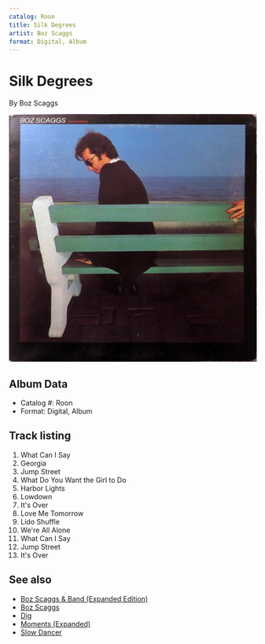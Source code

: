 ```yaml
---
catalog: Roon
title: Silk Degrees
artist: Boz Scaggs
format: Digital, Album
---
```


# Silk Degrees

By Boz Scaggs

![](../../assets/albumcovers/Boz_Scaggs-Silk_Degrees.png)

## Album Data

- Catalog #: Roon
- Format: Digital, Album


## Track listing


1. What Can I Say
2. Georgia
3. Jump Street
4. What Do You Want the Girl to Do
5. Harbor Lights
6. Lowdown
7. It's Over
8. Love Me Tomorrow
9. Lido Shuffle
10. We're All Alone
11. What Can I Say
12. Jump Street
13. It's Over


## See also

- [Boz Scaggs & Band (Expanded Edition)](Boz_Scaggs_and_Band_Expanded_Edition.md)
- [Boz Scaggs](Boz_Scaggs.md)
- [Dig](Dig.md)
- [Moments (Expanded)](Moments_Expanded.md)
- [Slow Dancer](Slow_Dancer.md)
